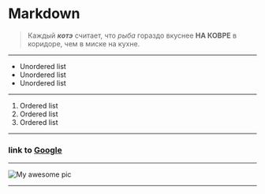 # Markdown

>Каждый ***котэ*** считает, что *рыба* гораздо вкуснее **НА КОВРЕ** в коридоре, чем в миске на кухне.

- - - - -

* Unordered list
* Unordered list
* Unordered list

* * * * *

1. Ordered list
2. Ordered list
3. Ordered list

- - - - - 

### link to [Google](http://google.com)

* * * * *

![My awesome pic](http://lorempixel.com/400/300/)

- - - - -




